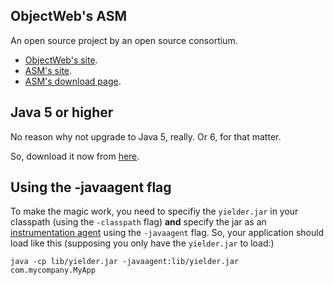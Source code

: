 ## ObjectWeb's ASM ##

An open source project by an open source consortium.
  * [ObjectWeb's site](http://www.objectweb.org/).
  * [ASM's site](http://asm.objectweb.org/).
  * [ASM's download page](http://asm.objectweb.org/download/index.html).

## Java 5 or higher ##

No reason why not upgrade to Java 5, really. Or 6, for that matter.

So, download it now from [here](http://developers.sun.com/downloads/top.jsp).

## Using the -javaagent flag ##

To make the magic work, you need to specifiy the `yielder.jar` in your classpath (using the `-classpath` flag) **and** specify the jar as an [instrumentation agent](http://java.sun.com/j2se/1.5.0/docs/api/java/lang/instrument/Instrumentation.html) using the `-javaagent` flag. So, your application should load like this (supposing you only have the `yielder.jar` to load:)

```
java -cp lib/yielder.jar -javaagent:lib/yielder.jar com.mycompany.MyApp
```

